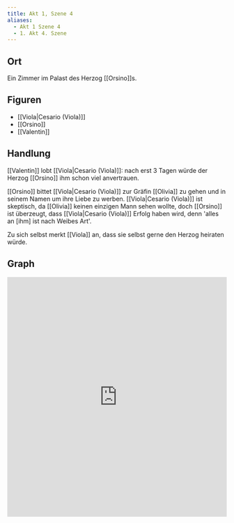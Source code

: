 ```yaml
---
title: Akt 1, Szene 4
aliases:
  - Akt 1 Szene 4
  - 1. Akt 4. Szene
---
```

## Ort
Ein Zimmer im Palast des Herzog [[Orsino]]s.

## Figuren
- [[Viola|Cesario (Viola)]]
- [[Orsino]]
- [[Valentin]]

## Handlung
[[Valentin]] lobt [[Viola|Cesario (Viola)]]: nach erst 3 Tagen würde der Herzog [[Orsino]] ihm schon viel anvertrauen.

[[Orsino]] bittet [[Viola|Cesario (Viola)]] zur Gräfin [[Olivia]] zu gehen und in seinem Namen um ihre Liebe zu werben. [[Viola|Cesario (Viola)]] ist skeptisch, da [[Olivia]] keinen einzigen Mann sehen wollte, doch [[Orsino]] ist überzeugt, dass [[Viola|Cesario (Viola)]] Erfolg haben wird, denn 'alles an [ihm] ist nach Weibes Art'.

Zu sich selbst merkt [[Viola]] an, dass sie selbst gerne den Herzog heiraten würde.

## Graph
<iframe src="https://catchears.github.io/was-ihr-wollt-graphs/act-1/act-1-scene-4-dark" width=100% height=550 style="border: 0;"></iframe>
